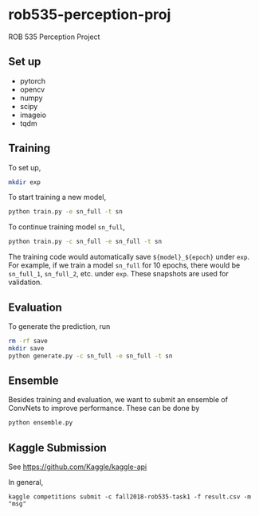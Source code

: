 # rob535-perception-proj

ROB 535 Perception Project

## Set up

- pytorch
- opencv
- numpy
- scipy
- imageio
- tqdm

## Training

To set up,

```bash
mkdir exp
```

To start training a new model,

```bash
python train.py -e sn_full -t sn
```

To continue training model `sn_full`,

```bash
python train.py -c sn_full -e sn_full -t sn
```

The training code would automatically save `${model}_${epoch}` under `exp`. For example, if we train a model `sn_full` for 10 epochs, there would be `sn_full_1`, `sn_full_2`, etc. under `exp`. These snapshots are used for validation.

## Evaluation

To generate the prediction, run

```bash
rm -rf save
mkdir save
python generate.py -c sn_full -e sn_full -t sn
```

## Ensemble

Besides training and evaluation, we want to submit an ensemble of ConvNets to improve performance. These can be done by

```bash
python ensemble.py
```


## Kaggle Submission

See https://github.com/Kaggle/kaggle-api

In general,

```
kaggle competitions submit -c fall2018-rob535-task1 -f result.csv -m "msg"
```

